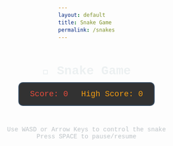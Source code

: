 ```yaml
---
layout: default
title: Snake Game
permalink: /snakes
---
```

<style>
body {
    margin: 0;
    padding: 20px;
    display: flex;
    flex-direction: column;
    align-items: center;
    background-image: url('images/snakesbackg.png');
    background-size: cover;
    background-position: center;
    background-attachment: fixed;
    background-repeat: no-repeat;
    font-family: 'Courier New', monospace;
    color: white;
    min-height: 100vh;
}

h1 {
    margin-bottom: 10px;
    color: #ecf0f1;
}

.game-info {
    display: flex;
    gap: 30px;
    margin-bottom: 20px;
    font-size: 18px;
    background-color: rgba(0, 0, 0, 0.8);
    padding: 15px 25px;
    border-radius: 10px;
    border: 2px solid #34495e;
}

.score {
    color: #e74c3c;
}

.high-score {
    color: #f39c12;
}

#gameCanvas {
    border: 3px solid #34495e;
    background-color: #1a1a1a;
    box-shadow: 0 0 20px rgba(0, 0, 0, 0.5);
    transform: translateX(-400px);
}

.controls {
    margin-top: 20px;
    text-align: center;
    color: #bdc3c7;
}

.game-over {
    position: absolute;
    top: 50%;
    left: 50%;
    transform: translate(-50%, -50%);
    background-color: rgba(0, 0, 0, 0.8);
    color: white;
    padding: 30px;
    border-radius: 10px;
    text-align: center;
    font-size: 24px;
    display: none;
}

.pause-screen {
    position: absolute;
    top: 50%;
    left: 50%;
    transform: translate(-50%, -50%);
    background-color: rgba(0, 0, 0, 0.9);
    padding: 20px;
    border-radius: 15px;
    text-align: center;
    display: none;
    border: 3px solid #34495e;
}

.pause-image {
    max-width: 300px;
    max-height: 300px;
    border-radius: 10px;
}

.restart-btn {
    background-color: #e74c3c;
    color: white;
    border: none;
    padding: 10px 20px;
    font-size: 16px;
    border-radius: 5px;
    cursor: pointer;
    margin-top: 15px;
    font-family: 'Courier New', monospace;
}

.restart-btn:hover {
    background-color: #c0392b;
}
</style>
<h1>🐍 Snake Game</h1>
<div class="game-info">
    <div class="score">Score: <span id="score">0</span></div>
    <div class="high-score">High Score: <span id="highScore">0</span></div>
</div>
<canvas id="gameCanvas" width="1800" height="768"></canvas>
<div class="controls">
    Use WASD or Arrow Keys to control the snake<br>
    Press SPACE to pause/resume
</div>
<div class="pause-screen" id="pauseScreen">
    <img src="images/pauseimage.png" alt="Game Paused" class="pause-image">
    <div style="color: white; margin-top: 15px; font-size: 18px;">Press SPACE to resume</div>
</div>
<div class="game-over" id="gameOver">
    <div>Game Over!</div>
    <div style="font-size: 18px; margin: 10px 0;">Final Score: <span id="finalScore">0</span></div>
    <button class="restart-btn" onclick="restartGame()">Play Again</button>
</div>
<script>
const canvas = document.getElementById('gameCanvas');
const ctx = canvas.getContext('2d');
const scoreElement = document.getElementById('score');
const highScoreElement = document.getElementById('highScore');
const gameOverElement = document.getElementById('gameOver');
const finalScoreElement = document.getElementById('finalScore');
const pauseScreenElement = document.getElementById('pauseScreen');

// Game settings
const gridSize = 40;
const tileCount = canvas.width / gridSize;

let snake = [
    {x: 10, y: 10}
];
let food = {};
let dx = 0;
let dy = 0;
let score = 0;
let highScore = parseInt(localStorage.getItem('snakeHighScore')) || 0;
let gameRunning = true;
let gamePaused = false;

// Preload snake image
const snakeImage = new Image();
snakeImage.src = 'images/Greensquare.png';

// Preload food images
const foodImages = [
    new Image(),
    new Image()
];
foodImages[0].src = 'images/food1.png';
foodImages[1].src = 'images/food2.png';

let currentFoodIndex = 0;

// Initialize high score display
highScoreElement.textContent = highScore;

// Generate random food position
function randomFood() {
    do {
        food = {
            x: Math.floor(Math.random() * Math.floor(canvas.width / gridSize)),
            y: Math.floor(Math.random() * Math.floor(canvas.height / gridSize))
        };
    } while (snake.some(segment => segment.x === food.x && segment.y === food.y));
    
    // Cycle to next food image
    currentFoodIndex = (currentFoodIndex + 1) % foodImages.length;
    
    console.log('New food spawned at:', food.x, food.y, 'using food image', currentFoodIndex + 1);
}

// Draw game elements
function drawGame() {
    // Clear canvas
    ctx.fillStyle = '#1a1a1a';
    ctx.fillRect(0, 0, canvas.width, canvas.height);

    // Reset any effects
    ctx.shadowBlur = 0;
    ctx.shadowColor = 'transparent';
    ctx.globalAlpha = 1;

    // Draw food using alternating custom images
    const currentFoodImage = foodImages[currentFoodIndex];
    if (currentFoodImage.complete && currentFoodImage.naturalWidth > 0) {
        ctx.drawImage(currentFoodImage, food.x * gridSize, food.y * gridSize, gridSize - 4, gridSize - 4);
    } else {
        // Very visible fallback - bright red square
        ctx.fillStyle = '#ff0000';
        ctx.fillRect(food.x * gridSize, food.y * gridSize, gridSize - 4, gridSize - 4);
        // Add white border for extra visibility
        ctx.strokeStyle = '#ffffff';
        ctx.lineWidth = 3;
        ctx.strokeRect(food.x * gridSize, food.y * gridSize, gridSize - 4, gridSize - 4);
    }

    // Draw snake - all segments use the same snake image
    for (let i = 0; i < snake.length; i++) {
        const segment = snake[i];
        
        if (snakeImage.complete && snakeImage.naturalWidth > 0) {
            ctx.drawImage(snakeImage, segment.x * gridSize, segment.y * gridSize, gridSize - 4, gridSize - 4);
        } else {
            // Fallback to colored rectangles if image isn't loaded
            ctx.fillStyle = i === 0 ? '#2ecc71' : '#27ae60';
            ctx.fillRect(segment.x * gridSize, segment.y * gridSize, gridSize - 4, gridSize - 4);
        }
    }
}

// Move snake
function moveSnake() {
    if (!gameRunning || gamePaused) return;

    // Don't move if no direction is set
    if (dx === 0 && dy === 0) return;

    const head = {x: snake[0].x + dx, y: snake[0].y + dy};

    // Check wall collision - use actual canvas dimensions
    const maxTileX = Math.floor(canvas.width / gridSize);
    const maxTileY = Math.floor(canvas.height / gridSize);
    
    if (head.x < 0 || head.x >= maxTileX || head.y < 0 || head.y >= maxTileY) {
        gameOver();
        return;
    }

    // Check self collision
    for (let segment of snake) {
        if (head.x === segment.x && head.y === segment.y) {
            gameOver();
            return;
        }
    }

    snake.unshift(head);

    // Check food collision
    if (head.x === food.x && head.y === food.y) {
        score += 10;
        scoreElement.textContent = score;
        randomFood();
        // Don't remove tail when food is eaten (snake grows)
    } else {
        // Remove tail if no food eaten
        snake.pop();
    }
}

// Game over
function gameOver() {
    gameRunning = false;
    finalScoreElement.textContent = score;
    
    // Update high score
    if (score > highScore) {
        highScore = score;
        highScoreElement.textContent = highScore;
        localStorage.setItem('snakeHighScore', highScore.toString());
    }
    
    gameOverElement.style.display = 'block';
}

// Restart game
function restartGame() {
    snake = [{x: 10, y: 10}];
    dx = 0;
    dy = 0;
    score = 0;
    scoreElement.textContent = score;
    gameRunning = true;
    gamePaused = false;
    gameOverElement.style.display = 'none';
    pauseScreenElement.style.display = 'none';
    currentFoodIndex = 0;
    randomFood();
}

// Handle keyboard input
document.addEventListener('keydown', (e) => {
    if (!gameRunning) return;

    const key = e.key.toLowerCase();

    // Pause/resume
    if (key === ' ') {
        e.preventDefault();
        gamePaused = !gamePaused;
        pauseScreenElement.style.display = gamePaused ? 'block' : 'none';
        return;
    }

    if (gamePaused) return;

    // Prevent reverse direction
    switch(key) {
        case 'arrowup':
        case 'w':
            if (dy !== 1) {
                dx = 0;
                dy = -1;
            }
            break;
        case 'arrowdown':
        case 's':
            if (dy !== -1) {
                dx = 0;
                dy = 1;
            }
            break;
        case 'arrowleft':
        case 'a':
            if (dx !== 1) {
                dx = -1;
                dy = 0;
            }
            break;
        case 'arrowright':
        case 'd':
            if (dx !== -1) {
                dx = 1;
                dy = 0;
            }
            break;
    }
});

// Game loop
function gameLoop() {
    moveSnake();
    drawGame();
}

// Initialize game
randomFood();
setInterval(gameLoop, 100);

// Initial draw
drawGame();
</script>